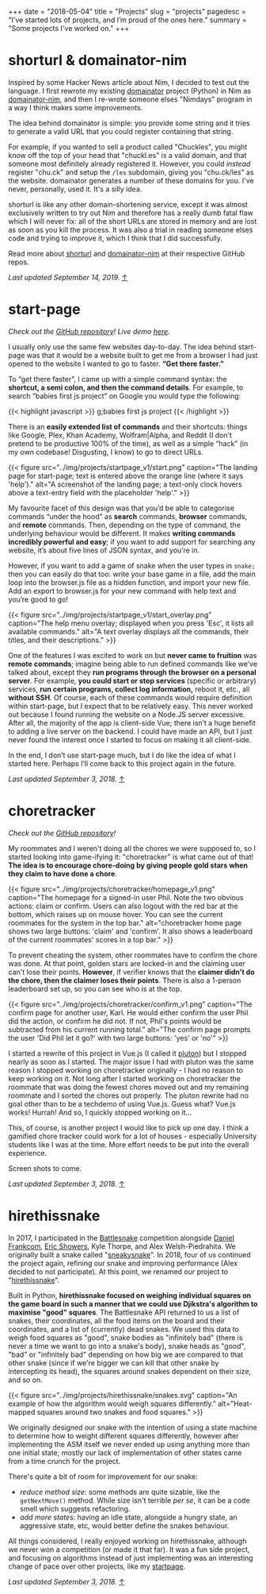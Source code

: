+++
date = "2018-05-04"
title = "Projects"
slug = "projects"
pagedesc = "I’ve started lots of projects, and I’m proud of the ones here."
summary = "Some projects I've worked on."
+++

# shorturl & domainator-nim

Inspired by some Hacker News article about Nim, I decided to test out the
language. I first rewrote my existing
[domainator](https://github.com/phildenhoff/domainator) project (Python) in
Nim as [domainator-nim](https://github.com/phildenhoff/domainator-nim), and
then I re-wrote someone elses "Nimdays" program in a way I think makes some
improvements.

The idea behind domainator is simple: you provide some string and it tries to
generate a valid URL that you could register containing that string.

For example, if you wanted to sell a product called "Chuckles", you might
know off the top of your head that "chuckl.es" is a valid domain, and that
someone most definitely already registered it. However, you could *instead*
register "chu.ck" and setup the `/les` subdomain, giving you "chu.ck/les" as
the website. domainator generates a number of these domains for you. I've
never, personally, used it. It's a silly idea.

shorturl is like any other domain-shortening service, except it was almost
exclusively written to try out Nim and therefore has a really dumb fatal flaw
which I will never fix: all of the short URLs are stored in memory and are
lost as soon as you kill the process. It was also a trial in reading someone
elses code and trying to improve it, which I think that I did successfully.

Read more about [shorturl](https://github.com/phildenhoff/shorturl) and
[domainator-nim](https://github.com/phildenhoff/domainator-nim) at their
respective GitHub repos.

_Last updated September 14, 2019._ [↑](#)

# start-page
_Check out the [GitHub repository](https://github.com/phildenhoff/start-page)! Live demo [here](/start)._

I usually only use the same few websites day-to-day. The idea behind start-page was that it would be a website built to get me from a browser I had just opened to the website I wanted to go to faster. **“Get there faster.”**

To “get there faster”, I came up with a simple command syntax: the **shortcut, a semi colon, and then the command details**. For example, to search “babies first js project” on Google you would type the following:

{{< highlight javascript >}}
g;babies first js project
{{< /highlight >}}

There is an **easily extended list of commands** and their shortcuts: things like Google, Plex, Khan Academy, Wolfram|Alpha, and Reddit (I don’t pretend to be productive 100% of the time), as well as a simple “hack” (in my own codebase! Disgusting, I know) to go to direct URLs.

{{< figure src="../img/projects/startpage_v1/start.png"
caption="The landing page for start-page; text is entered above the orange line (where it says 'help')."
alt="A screenshot of the landing page; a text-only clock hovers above a text-entry field with the placeholder 'help'." >}}

My favourite facet of this design was that you’d be able to categorise commands “under the hood” as **search** commands, **browser** commands, and **remote** commands. Then, depending on the type of command, the underlying behaviour would be different. It makes **writing commands incredibly powerful and easy**; if you want to add support for searching any website, it’s about five lines of JSON syntax, and you’re in.

However, if you want to add a game of snake when the user types in `snake;` then you can easily do that too: write your base game in a file, add the main loop into the browser.js file as a hidden function, and import your new file. Add an export to browser.js for your new command with help text and you’re good to go!

{{< figure src="../img/projects/startpage_v1/start_overlay.png"
caption="The help menu overlay; displayed when you press 'Esc', it lists all available commands."
alt="A text overlay displays all the commands, their titles, and their descriptions." >}}

One of the features I was excited to work on but **never came to fruition** was **remote commands**; imagine being able to run defined commands like we’ve talked about, except they **run programs through the browser on a personal server**. For example, **you could start or stop services** (specific or arbitrary) services, **run certain programs, collect log information,** reboot it, etc., all **without SSH**. Of course, each of these commands would require definition within start-page, but I expect that to be relatively easy. This never worked out because I found running the website on a Node.JS server excessive. After all, the majority of the app is client-side Vue; there isn’t a huge benefit to adding a live server on the backend. I could have made an API, but I just never found the interest once I started to focus on making it all client-side.

In the end, I don’t use start-page much, but I do like the idea of what I started here. Perhaps I’ll come back to this project again in the future.

_Last updated September 3, 2018._ [↑](#)


# choretracker
_Check out the [GitHub repository](https://github.com/phildenhoff/choretracker)!_

My roommates and I weren't doing all the chores we were supposed to, so I started looking
into game-ifying it: "choretracker" is what came out of that! **The idea is to encourage
chore-doing by giving people gold stars when they claim to have done a chore**.

{{< figure src="../img/projects/choretracker/homepage_v1.png"
caption="The homepage for a signed-in user Phil. Note the two obvious actions: claim or confirm. Users can also logout with the red bar at the bottom, which raises up on  mouse hover. You can see the current roommates for the system in the top bar."
alt="choretracker home page shows two large buttons: 'claim' and 'confirm'. It also shows a leaderboard of the current roommates' scores in a top bar." >}}

To prevent cheating the system, other roommates have to confirm the chore was done. At that point,
golden stars are locked-in and the claiming user can't lose their points. **However**, if
verifier knows that the **claimer didn't do the chore, then the claimer loses their
points**. There is also a 1-person leaderboard set up, so you can see who is at the top.

{{< figure src="../img/projects/choretracker/confirm_v1.png"
caption="The confirm page for another user, Karl. He would either confirm the user Phil did the action, or confirm he did not. If not, Phil's points would be subtracted from his current running total."
alt="The confirm page prompts the user 'Did Phil let it go?' with two large buttons: 'yes' or 'no'" >}}

I started a rewrite of this project in Vue.js (I called it
[pluton](https://github.com/phildenhoff/pluton-web)) but I stopped nearly as soon as I
started. The major issue I had with pluton was the same reason I stopped working on
choretracker originally - I had no reason to keep working on it. Not long after I started
working on choretracker the roommate that was doing the fewest chores moved out and my
remaining roommate and I sorted the chores out properly. The pluton rewrite had no goal
other than to be a techdemo of using Vue.js. Guess what? Vue.js works! Hurrah! And so,
I quickly stopped working on it...

This, of course, is another project I would like to pick up one day. I think a gamified
chore tracker could work for a lot of houses - especially University students like I was
at the time. More effort needs to be put into the overall experience.

Screen shots to come.

_Last updated September 3, 2018._ [↑](#)


# hirethissnake

In 2017, I participated in the [Battlesnake](https://www.battlesnake.io/) competition
alongside  [Daniel Frankcom](https://www.linkedin.com/in/daniel-frankcom-28a30a82/),
[Eric Showers](http://eric-showers.me/), Kyle Thorpe, and Alex Welsh-Piedrahita. We
originally built a snake called "[sneakysnake](https://github.com/hirethissnake/2017)". In 2018,
four of us continued the project again, refining our snake and improving performance
(Alex decided to not participate). At this point, we renamed our project to
"[hirethissnake](https://github.com/hirethissnake/2018)".

Built in Python, **hirethissnake focused on weighing individual squares on the game board in
such a manner that we could use Djikstra's algorithm to maximise "good" squares**. The
Battlesnake API returned to us a list of snakes, their coordinates, all the food items on
the board and their coordinates, and a list of (currently) dead snakes. We used this data
to weigh food squares as "good", snake bodies as "infinitely bad" (there is never a time
we want to go into a snake's body), snake heads as "good", "bad" or "infinitely bad"
depending on how big we are compared to that other snake (since if we're bigger we can
kill that other snake by intercepting its head), the squares around snakes dependent
on their size, and so on.

{{< figure src="../img/projects/hirethissnake/snakes.svg"
caption="An example of how the algorithm would weigh squares differently."
alt="Heat-mapped squares around two snakes and food squares." >}}

We originally designed our snake with the intention of using a state machine to determine
how to weight different squares differently, however after implementing the ASM itself we
never ended up using anything more than one initial state; mostly our lack of
implementation of other states came from a time crunch for the project.

There's quite a bit of room for improvement for our snake:

 - *reduce method size*: some methods are quite sizable, like the `getNextMove()` method.
 While size isn't terrible _per se_, it can be a code smell which suggests refactoring.
 - *add more states*: having an idle state, alongside a hungry state, an aggressive state,
 etc, would better define the snakes behaviour.

All things considered, I really enjoyed working on hirethissnake, although we never won
a competition (or made it that far). It was a fun side project, and focusing on algorithms
instead of just implementing was an interesting change of pace over other projects, like
my [startpage](#start-page).

_Last updated September 3, 2018._ [↑](#)
